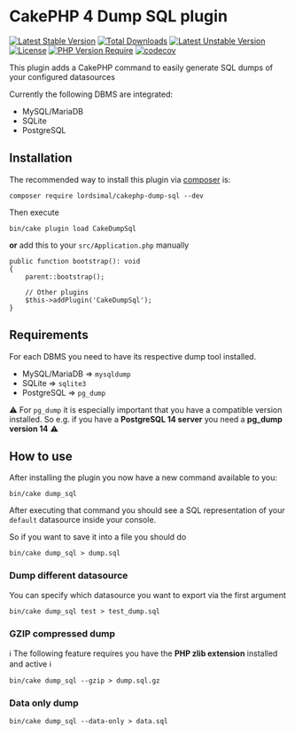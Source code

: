 
# CakePHP 4 Dump SQL plugin

[![Latest Stable Version](http://poser.pugx.org/lordsimal/cakephp-dump-sql/v)](https://packagist.org/packages/lordsimal/cakephp-dump-sql) [![Total Downloads](http://poser.pugx.org/lordsimal/cakephp-dump-sql/downloads)](https://packagist.org/packages/lordsimal/cakephp-dump-sql) [![Latest Unstable Version](http://poser.pugx.org/lordsimal/cakephp-dump-sql/v/unstable)](https://packagist.org/packages/lordsimal/cakephp-dump-sql) [![License](http://poser.pugx.org/lordsimal/cakephp-dump-sql/license)](https://packagist.org/packages/lordsimal/cakephp-dump-sql) [![PHP Version Require](http://poser.pugx.org/lordsimal/cakephp-dump-sql/require/php)](https://packagist.org/packages/lordsimal/cakephp-dump-sql) [![codecov](https://codecov.io/github/LordSimal/cakephp-dump-sql/branch/main/graph/badge.svg?token=S4JKN84SWY)](https://codecov.io/github/LordSimal/cakephp-dump-sql)

This plugin adds a CakePHP command to easily generate SQL dumps of your configured datasources

Currently the following DBMS are integrated:
- MySQL/MariaDB
- SQLite
- PostgreSQL

## Installation

The recommended way to install this plugin via [composer](https://getcomposer.org) is:

```
composer require lordsimal/cakephp-dump-sql --dev
```

Then execute

```
bin/cake plugin load CakeDumpSql
```

**or** add this to your `src/Application.php` manually

```
public function bootstrap(): void
{
    parent::bootstrap();

    // Other plugins
    $this->addPlugin('CakeDumpSql');
}
```


## Requirements

For each DBMS you need to have its respective dump tool installed.

- MySQL/MariaDB => `mysqldump`
- SQLite => `sqlite3`
- PostgreSQL => `pg_dump`

⚠️ For `pg_dump` it is especially important that you have a compatible version installed. So e.g. if you have a **PostgreSQL 14 server** you need a **pg_dump version 14** ⚠️

## How to use

After installing the plugin you now have a new command available to you:

```
bin/cake dump_sql
```

After executing that command you should see a SQL representation of your `default` datasource inside your console.

So if you want to save it into a file you should do

```
bin/cake dump_sql > dump.sql
```

### Dump different datasource

You can specify which datasource you want to export via the first argument

```
bin/cake dump_sql test > test_dump.sql
```

### GZIP compressed dump

ℹ️ The following feature requires you have the **PHP zlib extension** installed and active ℹ️

```
bin/cake dump_sql --gzip > dump.sql.gz
```

### Data only dump

```
bin/cake dump_sql --data-only > data.sql
```
